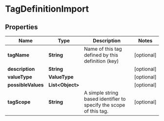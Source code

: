 

# TagDefinitionImport


## Properties

| Name | Type | Description | Notes |
|------------ | ------------- | ------------- | -------------|
|**tagName** | **String** | Name of this tag defined by this definition (key) |  [optional] |
|**description** | **String** |  |  [optional] |
|**valueType** | **ValueType** |  |  [optional] |
|**possibleValues** | **List&lt;Object&gt;** |  |  [optional] |
|**tagScope** | **String** | A simple string based identifier to specify the scope of this tag. |  [optional] |



